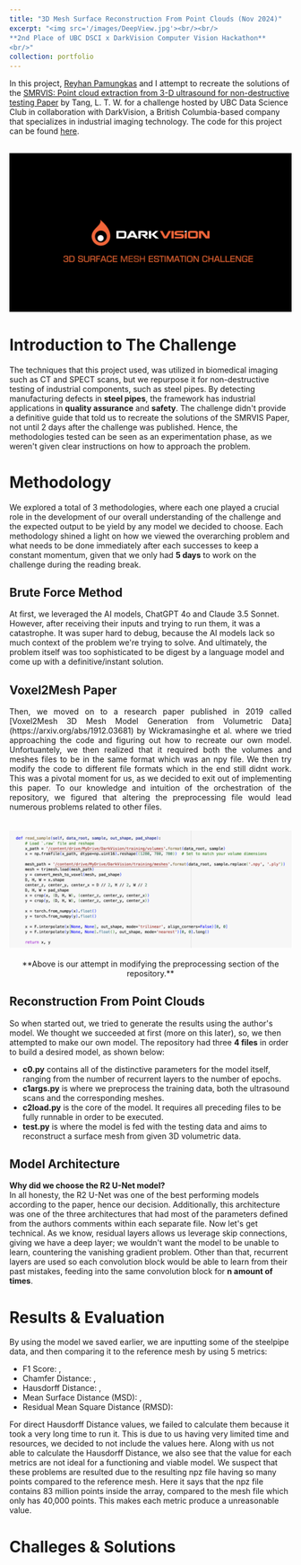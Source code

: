 ```yaml
---
title: "3D Mesh Surface Reconstruction From Point Clouds (Nov 2024)"
excerpt: "<img src='/images/DeepView.jpg'><br/><br/>
**2nd Place of UBC DSCI x DarkVision Computer Vision Hackathon**
<br/>"
collection: portfolio
---
```


In this project, [Reyhan Pamungkas](https://github.com/adhgn) and I attempt to recreate the solutions of the [SMRVIS: Point cloud extraction from 3-D ultrasound for non-destructive testing Paper](https://www.researchgate.net/publication/371414251_SMRVIS_Point_cloud_extraction_from_3-D_ultrasound_for_non-destructive_testing) by Tang, L. T. W. for a challenge hosted by UBC Data Science Club in collaboration with DarkVision, a British Columbia-based company that specializes in industrial imaging technology. The code for this project can be found [here](https://github.com/ShawnGabriel/3D-Mesh-Reconstruction-From-Point-Clouds).

<br/><img src='/images/DarkVision.png'>

Introduction to The Challenge
=======
The techniques that this project used, was utilized in biomedical imaging such as CT and SPECT scans, but we repurpose it for non-destructive testing of industrial components, such as steel pipes. By detecting manufacturing defects in **steel pipes**, the framework has industrial applications in **quality assurance** and **safety**. The challenge didn't provide a definitive guide that told us to recreate the solutions of the SMRVIS Paper, not until 2 days after the challenge was published. Hence, the methodologies tested can be seen as an experimentation phase, as we weren't given clear instructions on how to approach the problem.

Methodology
======
We explored a total of 3 methodologies, where each one played a crucial role in the development of our overall understanding of the challenge and the expected output to be yield by any model we decided to choose. Each methodology shined a light on how we viewed the overarching problem and what needs to be done immediately after each successes to keep a constant momentum, given that we only had **5 days** to work on the challenge during the reading break.

Brute Force Method
------
At first, we leveraged the AI models, ChatGPT 4o and Claude 3.5 Sonnet. However, after receiving their inputs and trying to run them, it was a catastrophe. It was super hard to debug, because the AI models lack so much context of the problem we're trying to solve. And ultimately, the problem itself was too sophisticated to be digest by a language model and come up with a definitive/instant solution.

Voxel2Mesh Paper
------
<div style="text-align: justify;">
Then, we moved on to a research paper published in 2019 called [Voxel2Mesh 3D Mesh Model Generation from Volumetric Data](https://arxiv.org/abs/1912.03681) by Wickramasinghe et al. where we tried approaching the code and figuring out how to recreate our own model. Unfortuantely, we then realized that it required both the volumes and meshes files to be in the same format which was an npy file. We then try modify the code to different file formats which in the end still didnt work. This was a pivotal moment for us, as we decided to exit out of implementing this paper. To our knowledge and intuition of the orchestration of the repository, we figured that altering the preprocessing file would lead numerous problems related to other files. 
</div>
<br/>
<br/>
<img src='/images/Attempt.png'>
<br/>
<br/>
<div align="center">
**Above is our attempt in modifying the preprocessing section of the repository.**
</div>

Reconstruction From Point Clouds
------
So when started out, we tried to generate the results using the author's model. We thought we succeeded at first (more on this later), so, we then attempted to make our own model.  The repository had three **4 files** in order to build a desired model, as shown below:
- **c0.py** contains all of the distinctive parameters for the model itself, ranging from the number of recurrent layers to the number of epochs.
- **c1args.py** is where we preprocess the training data, both the ultrasound scans and the corresponding meshes.
- **c2load.py** is the core of the model. It requires all preceding files to be fully runnable in order to be executed.
- **test.py** is where the model is fed with the testing data and aims to reconstruct a surface mesh from given 3D volumetric data.

Model Architecture
------
**Why did we choose the R2 U-Net model?**
<br/>
In all honesty, the R2 U-Net was one of the best performing models according to the paper, hence our decision. Additionally, this architecture was one of the three architectures that had most of the parameters defined from the authors comments within each separate file. Now let's get technical. As we know, residual layers allows us leverage skip connections, giving we have a deep layer; we wouldn't want the model to be unable to learn, countering the vanishing gradient problem. Other than that, recurrent layers are used so each convolution block would be able to learn from their past mistakes, feeding into the same convolution block for **n amount of times**.


Results & Evaluation
======
By using the model we saved earlier, we are inputting some of the steelpipe data, and then comparing it to the reference mesh by using 5 metrics:
- F1 Score: ,
- Chamfer Distance: ,
- Hausdorff Distance: ,
- Mean Surface Distance (MSD): ,
- Residual Mean Square Distance (RMSD): 

For direct Hausdorff Distance values, we failed to calculate them because it took a very long time to run it. This is due to us having very limited time and resources, we decided to not include the values here. Along with us not able to calculate the Hausdorff Distance, we also see that the value for each metrics are not ideal for a functioning and viable model. We suspect that these problems are resulted due to the resulting npz file having so many points compared to the reference mesh. Here it says that the npz file contains 83 million points inside the array, compared to the mesh file which only has 40,000 points. This makes each metric produce a unreasonable value.

Challeges & Solutions
======





